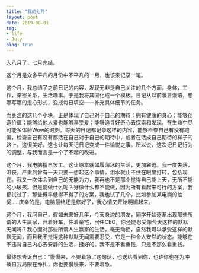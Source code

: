 ```yaml
---
title: "我的七月"
layout: post
date: 2019-08-01
tag:
- life
- July
blog: true
---
```


入八月了，七月完结。

这个月是众多平凡的月份中不平凡的一月，也该来记录一笔。

这个月，我总结了之前日记的内容，发现无非是自己关注的几个方面，身体，工作，亲密关系，生活趣事。于是我将其固化成一个模板。日记从以前漫言漫语，想哪写哪的走心形式，变成每日填空——补充具体细节的任务。

而关注的这几个小块，正是体现了自己对于自己的期待：拥有健康的身心；能够创造价值；能够给他人爱也能够享受爱；能够追寻好奇心去探索和发现，在生命中尽可能多体验Wow的时刻。每天的日记都记录这样的内容，能够检查自己有没有跑偏，检查自己有没有都活在自己对于自己的期待中，或者在活成自己期待的样子的路上。这很美好，这也让每天记日记变成一件愉悦之事。所以说，这次记日记行为的调整，与我而言是一个了不起的改进。

这个月，我电脑擅自罢工。这让原本就如履薄冰的生活，更加窘迫。我一度失落，沮丧，严重到曾有一天只要一想起这个事情，泪水就止不住在眼里打转，包括现在。我又一次体会到自己的无能为力，我再也不是那个觉得自己能上天，无所不能的小破孩。但是能做什么呢？好像什么都不能做，因为所有看起来可行的方案，我都试过了，那些概率低得不得了的方案，我也试了几个，比如参加某电商的抽奖.....庆幸的是，电脑最终还是修好了，我心情又开始明媚起来。

这个月，我问自己，假如未来好几年，今天身边的朋友，同学开始逐渐出现那些所谓的人生赢家，开着好车，住着豪宅，出任CEO，你还能忍受像今天这样的默默无闻吗？我心面对那些所谓人生赢家的生活，毫无动摇，自然我可以承受这样的默默无闻，而且我不觉得这种默默无闻需要忍受，它是一种令人安然的状态。能够在不违背自己内心去安静的生活，挺好的。我不是不看重钱，只是不那么看重钱。

最终想告诉自己：“慢慢来，不要着急。”这句话，也送给看到你，也许你也在为冲破自我局限在挣扎，你也要慢慢来，不要着急。







